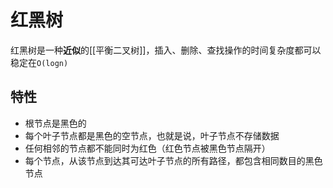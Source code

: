 # 红黑树

红黑树是一种**近似**的[[平衡二叉树]]，插入、删除、查找操作的时间复杂度都可以稳定在`O(logn)`

## 特性

- 根节点是黑色的
- 每个叶子节点都是黑色的空节点，也就是说，叶子节点不存储数据
- 任何相邻的节点都不能同时为红色（红色节点被黑色节点隔开）
- 每个节点，从该节点到达其可达叶子节点的所有路径，都包含相同数目的黑色节点

